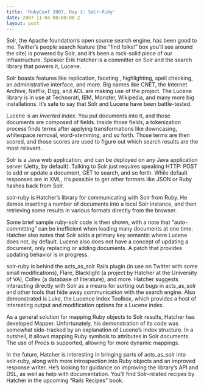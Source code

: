 ```yaml
---
title: 'RubyConf 2007, Day 3: Solr-Ruby'
date: 2007-11-04 00:00:00 Z
layout: post
---
```





Solr, the Apache foundation’s open source search engine, has been good to me. Twitter’s people search feature (the “find folks!” box you’ll see around the site) is powered by Solr, and it’s been a rock-solid piece of our infrastructure. Speaker Erik Hatcher is a committer on Solr and the search library that powers it, Lucene.

Solr boasts features like replication, faceting , highlighting, spell checking, an administrative interface, and more. Big names like CNET, the Internet Archive, Netflix, Digg, and AOL are making use of the project. The Lucene library is in use at Technorati, IBM, Monster, Wikipedia, and many more big installations. It’s safe to say that Solr and Lucene have been battle-tested.

Lucene is an *inverted index*. You put documents into it, and those documents are composed of fields. Inside those fields, a tokenization process finds terms after applying transformations like downcasing, whitespace removal, word-stemming, and so forth. Those terms are then scored, and those scores are used to figure out which search results are the most relevant.

Solr is a Java web application, and can be deployed on any Java application server (Jetty, by default). Talking to Solr just requires speaking HTTP: POST to add or update a document, GET to search, and so forth. While default responses are in XML, it’s possible to get other formats like JSON or Ruby hashes back from Solr.

solr-ruby is Hatcher’s library for communicating with Solr from Ruby. He demos inserting a number of documents into a local Solr instance, and then retrieving some results in various formats directly from the browser.

Some brief sample ruby-solr code is then shown, with a note that “auto-committing” can be inefficient when loading many documents at one time. Hatcher also notes that Solr adds a primary key semantic where Lucene does not, by default. Lucene also does not have a concept of updating a document, only replacing or adding documents. A patch that provides updating behavior is in progress.

solr-ruby is behind the acts\_as\_solr Rails plugin (in use on Twitter with some small modifications), Flare, Blacklight (a project by Hatcher at the University of VA), Collex (a database of literature), and more. Hatcher suggests interacting directly with Solr as a means for sorting out bugs in acts\_as\_solr and other tools that hide away communication with the search engine. Also demonstrated is Luke, the Lucence Index Toolbox, which provides a host of interesting output and modification options for a Lucene index.

As a general solution for mapping Ruby objects to Solr results, Hatcher has developed Mapper. Unfortunately, his demonstration of its code was somewhat side-tracked by an explanation of Lucene’s index structure. In a nutshell, it allows mapping Ruby symbols to attributes in Solr documents. The use of Procs is supported, allowing for more dynamic mappings.

In the future, Hatcher is interesting in bringing parts of acts\_as\_solr into solr-ruby, along with more introspection into Ruby objects and an improved response writer. He’s looking for guidance on improving the library’s API and DSL, as well as help with documentation. You’ll find Solr-related recipes by Hatcher in the upcoming “Rails Recipes” book.
